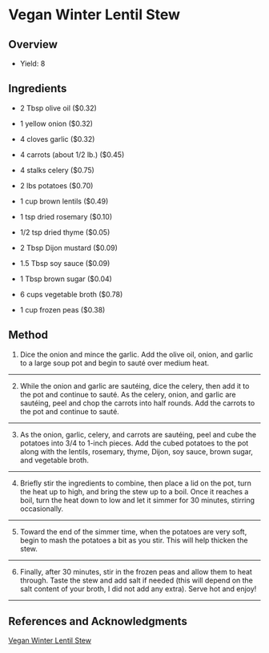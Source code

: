 # Vegan Winter Lentil Stew

## Overview

- Yield: 8

## Ingredients

- 2 Tbsp olive oil ($0.32)

- 1 yellow onion ($0.32)

- 4 cloves garlic ($0.32)

- 4 carrots (about 1/2 lb.) ($0.45)

- 4 stalks celery ($0.75)

- 2 lbs potatoes ($0.70)

- 1 cup brown lentils ($0.49)

- 1 tsp dried rosemary ($0.10)

- 1/2 tsp dried thyme ($0.05)

- 2 Tbsp Dijon mustard ($0.09)

- 1.5 Tbsp soy sauce ($0.09)

- 1 Tbsp brown sugar ($0.04)

- 6 cups vegetable broth ($0.78)

- 1 cup frozen peas ($0.38)

## Method

1. Dice the onion and mince the garlic. Add the olive oil, onion, and garlic to a large soup pot and begin to sauté over medium heat.
---

2. While the onion and garlic are sautéing, dice the celery, then add it to the pot and continue to sauté. As the celery, onion, and garlic are sautéing, peel and chop the carrots into half rounds. Add the carrots to the pot and continue to sauté.
---

3. As the onion, garlic, celery, and carrots are sautéing, peel and cube the potatoes into 3/4 to 1-inch pieces. Add the cubed potatoes to the pot along with the lentils, rosemary, thyme, Dijon, soy sauce, brown sugar, and vegetable broth.
---

4. Briefly stir the ingredients to combine, then place a lid on the pot, turn the heat up to high, and bring the stew up to a boil. Once it reaches a boil, turn the heat down to low and let it simmer for 30 minutes, stirring occasionally.
---

5. Toward the end of the simmer time, when the potatoes are very soft, begin to mash the potatoes a bit as you stir. This will help thicken the stew.
---

6. Finally, after 30 minutes, stir in the frozen peas and allow them to heat through. Taste the stew and add salt if needed (this will depend on the salt content of your broth, I did not add any extra). Serve hot and enjoy!
---

## References and Acknowledgments

[Vegan Winter Lentil Stew](https://www.budgetbytes.com/vegan-winter-lentil-stew/)
